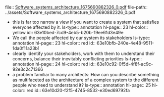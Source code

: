 file:: [Software_systems_architecture_1675690882326_0.pdf](../assets/Software_systems_architecture_1675690882326_0.pdf)
file-path:: ../assets/Software_systems_architecture_1675690882326_0.pdf

- this is far too narrow a view if you want to create a system that satisfies everyone affected by it.
  ls-type:: annotation
  hl-page:: 23
  hl-color:: yellow
  id:: 63e10bed-7cd9-4eb5-b20b-19ee61d3e49e
- We call the people affected by our system its stakeholders
  ls-type:: annotation
  hl-page:: 23
  hl-color:: red
  id:: 63e10bfb-240e-4e48-9511-1da0f11a23b1
- clearly identify your stakeholders, work with them to understand their concerns, balance their inevitably conflicting priorities
  ls-type:: annotation
  hl-page:: 24
  hl-color:: red
  id:: 63e10c92-0f5d-4f8f-ac9c-92e3c2c71366
- a problem familiar to many architects: How can you describe something as multifaceted as the architecture of a complex system to the different people who need to understand it?
  ls-type:: annotation
  hl-page:: 25
  hl-color:: red
  id:: 63e10d20-f2f5-4745-8532-e30ed69792fa